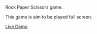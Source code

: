 Rock Paper Scissors game.

This game is aim to be played full screen.

<a href="https://sane1804.github.io/rps-game/">Live Demo</a>
